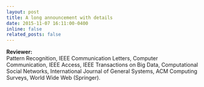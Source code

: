 ```yaml
---
layout: post
title: A long announcement with details
date: 2015-11-07 16:11:00-0400
inline: false
related_posts: false
---
```


**Reviewer:**  
Pattern Recognition, IEEE Communication Letters, Computer Communication, IEEE Access, IEEE Transactions on Big Data, Computational Social Networks,  International Journal of General Systems, ACM Computing Surveys, World Wide Web (Springer).
